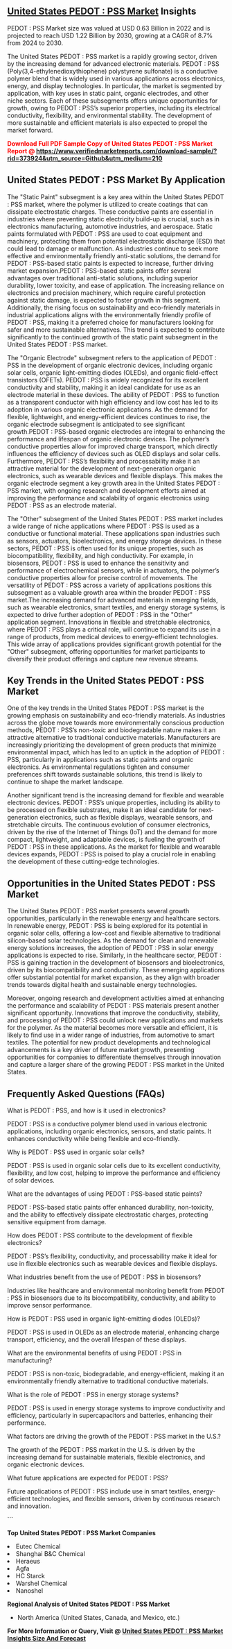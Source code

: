 <h2><a href="https://www.verifiedmarketreports.com/download-sample/?rid=373924&amp;utm_source=Github&amp;utm_medium=210" target="_blank">United States PEDOT : PSS Market</a> Insights</h2><p>PEDOT : PSS Market size was valued at USD 0.63 Billion in 2022 and is projected to reach USD 1.22 Billion by 2030, growing at a CAGR of 8.7% from 2024 to 2030.</p><p><p>The United States PEDOT : PSS market is a rapidly growing sector, driven by the increasing demand for advanced electronic materials. PEDOT : PSS (Poly(3,4-ethylenedioxythiophene) polystyrene sulfonate) is a conductive polymer blend that is widely used in various applications across electronics, energy, and display technologies. In particular, the market is segmented by application, with key uses in static paint, organic electrodes, and other niche sectors. Each of these subsegments offers unique opportunities for growth, owing to PEDOT : PSS’s superior properties, including its electrical conductivity, flexibility, and environmental stability. The development of more sustainable and efficient materials is also expected to propel the market forward. <strong><p><span class=""><span style="color: #ff0000;"><strong>Download Full PDF Sample Copy of United States PEDOT : PSS Market Report</strong> @ </span><a href="https://www.verifiedmarketreports.com/download-sample/?rid=373924&amp;utm_source=Github&amp;utm_medium=210" target="_blank">https://www.verifiedmarketreports.com/download-sample/?rid=373924&amp;utm_source=Github&amp;utm_medium=210</a></span></p></strong></p><h2>United States PEDOT : PSS Market By Application</h2><p>The "Static Paint" subsegment is a key area within the United States PEDOT : PSS market, where the polymer is utilized to create coatings that can dissipate electrostatic charges. These conductive paints are essential in industries where preventing static electricity build-up is crucial, such as in electronics manufacturing, automotive industries, and aerospace. Static paints formulated with PEDOT : PSS are used to coat equipment and machinery, protecting them from potential electrostatic discharge (ESD) that could lead to damage or malfunction. As industries continue to seek more effective and environmentally friendly anti-static solutions, the demand for PEDOT : PSS-based static paints is expected to increase, further driving market expansion.PEDOT : PSS-based static paints offer several advantages over traditional anti-static solutions, including superior durability, lower toxicity, and ease of application. The increasing reliance on electronics and precision machinery, which require careful protection against static damage, is expected to foster growth in this segment. Additionally, the rising focus on sustainability and eco-friendly materials in industrial applications aligns with the environmentally friendly profile of PEDOT : PSS, making it a preferred choice for manufacturers looking for safer and more sustainable alternatives. This trend is expected to contribute significantly to the continued growth of the static paint subsegment in the United States PEDOT : PSS market.</p><p>The "Organic Electrode" subsegment refers to the application of PEDOT : PSS in the development of organic electronic devices, including organic solar cells, organic light-emitting diodes (OLEDs), and organic field-effect transistors (OFETs). PEDOT : PSS is widely recognized for its excellent conductivity and stability, making it an ideal candidate for use as an electrode material in these devices. The ability of PEDOT : PSS to function as a transparent conductor with high efficiency and low cost has led to its adoption in various organic electronic applications. As the demand for flexible, lightweight, and energy-efficient devices continues to rise, the organic electrode subsegment is anticipated to see significant growth.PEDOT : PSS-based organic electrodes are integral to enhancing the performance and lifespan of organic electronic devices. The polymer’s conductive properties allow for improved charge transport, which directly influences the efficiency of devices such as OLED displays and solar cells. Furthermore, PEDOT : PSS’s flexibility and processability make it an attractive material for the development of next-generation organic electronics, such as wearable devices and flexible displays. This makes the organic electrode segment a key growth area in the United States PEDOT : PSS market, with ongoing research and development efforts aimed at improving the performance and scalability of organic electronics using PEDOT : PSS as an electrode material.</p><p>The "Other" subsegment of the United States PEDOT : PSS market includes a wide range of niche applications where PEDOT : PSS is used as a conductive or functional material. These applications span industries such as sensors, actuators, bioelectronics, and energy storage devices. In these sectors, PEDOT : PSS is often used for its unique properties, such as biocompatibility, flexibility, and high conductivity. For example, in biosensors, PEDOT : PSS is used to enhance the sensitivity and performance of electrochemical sensors, while in actuators, the polymer’s conductive properties allow for precise control of movements. The versatility of PEDOT : PSS across a variety of applications positions this subsegment as a valuable growth area within the broader PEDOT : PSS market.The increasing demand for advanced materials in emerging fields, such as wearable electronics, smart textiles, and energy storage systems, is expected to drive further adoption of PEDOT : PSS in the "Other" application segment. Innovations in flexible and stretchable electronics, where PEDOT : PSS plays a critical role, will continue to expand its use in a range of products, from medical devices to energy-efficient technologies. This wide array of applications provides significant growth potential for the "Other" subsegment, offering opportunities for market participants to diversify their product offerings and capture new revenue streams.</p><h2>Key Trends in the United States PEDOT : PSS Market</h2><p>One of the key trends in the United States PEDOT : PSS market is the growing emphasis on sustainability and eco-friendly materials. As industries across the globe move towards more environmentally conscious production methods, PEDOT : PSS’s non-toxic and biodegradable nature makes it an attractive alternative to traditional conductive materials. Manufacturers are increasingly prioritizing the development of green products that minimize environmental impact, which has led to an uptick in the adoption of PEDOT : PSS, particularly in applications such as static paints and organic electronics. As environmental regulations tighten and consumer preferences shift towards sustainable solutions, this trend is likely to continue to shape the market landscape.</p><p>Another significant trend is the increasing demand for flexible and wearable electronic devices. PEDOT : PSS’s unique properties, including its ability to be processed on flexible substrates, make it an ideal candidate for next-generation electronics, such as flexible displays, wearable sensors, and stretchable circuits. The continuous evolution of consumer electronics, driven by the rise of the Internet of Things (IoT) and the demand for more compact, lightweight, and adaptable devices, is fueling the growth of PEDOT : PSS in these applications. As the market for flexible and wearable devices expands, PEDOT : PSS is poised to play a crucial role in enabling the development of these cutting-edge technologies.</p><h2>Opportunities in the United States PEDOT : PSS Market</h2><p>The United States PEDOT : PSS market presents several growth opportunities, particularly in the renewable energy and healthcare sectors. In renewable energy, PEDOT : PSS is being explored for its potential in organic solar cells, offering a low-cost and flexible alternative to traditional silicon-based solar technologies. As the demand for clean and renewable energy solutions increases, the adoption of PEDOT : PSS in solar energy applications is expected to rise. Similarly, in the healthcare sector, PEDOT : PSS is gaining traction in the development of biosensors and bioelectronics, driven by its biocompatibility and conductivity. These emerging applications offer substantial potential for market expansion, as they align with broader trends towards digital health and sustainable energy technologies.</p><p>Moreover, ongoing research and development activities aimed at enhancing the performance and scalability of PEDOT : PSS materials present another significant opportunity. Innovations that improve the conductivity, stability, and processing of PEDOT : PSS could unlock new applications and markets for the polymer. As the material becomes more versatile and efficient, it is likely to find use in a wider range of industries, from automotive to smart textiles. The potential for new product developments and technological advancements is a key driver of future market growth, presenting opportunities for companies to differentiate themselves through innovation and capture a larger share of the growing PEDOT : PSS market in the United States.</p><h2>Frequently Asked Questions (FAQs)</h2><p>What is PEDOT : PSS, and how is it used in electronics?</p><p>PEDOT : PSS is a conductive polymer blend used in various electronic applications, including organic electronics, sensors, and static paints. It enhances conductivity while being flexible and eco-friendly.</p><p>Why is PEDOT : PSS used in organic solar cells?</p><p>PEDOT : PSS is used in organic solar cells due to its excellent conductivity, flexibility, and low cost, helping to improve the performance and efficiency of solar devices.</p><p>What are the advantages of using PEDOT : PSS-based static paints?</p><p>PEDOT : PSS-based static paints offer enhanced durability, non-toxicity, and the ability to effectively dissipate electrostatic charges, protecting sensitive equipment from damage.</p><p>How does PEDOT : PSS contribute to the development of flexible electronics?</p><p>PEDOT : PSS’s flexibility, conductivity, and processability make it ideal for use in flexible electronics such as wearable devices and flexible displays.</p><p>What industries benefit from the use of PEDOT : PSS in biosensors?</p><p>Industries like healthcare and environmental monitoring benefit from PEDOT : PSS in biosensors due to its biocompatibility, conductivity, and ability to improve sensor performance.</p><p>How is PEDOT : PSS used in organic light-emitting diodes (OLEDs)?</p><p>PEDOT : PSS is used in OLEDs as an electrode material, enhancing charge transport, efficiency, and the overall lifespan of these displays.</p><p>What are the environmental benefits of using PEDOT : PSS in manufacturing?</p><p>PEDOT : PSS is non-toxic, biodegradable, and energy-efficient, making it an environmentally friendly alternative to traditional conductive materials.</p><p>What is the role of PEDOT : PSS in energy storage systems?</p><p>PEDOT : PSS is used in energy storage systems to improve conductivity and efficiency, particularly in supercapacitors and batteries, enhancing their performance.</p><p>What factors are driving the growth of the PEDOT : PSS market in the U.S.?</p><p>The growth of the PEDOT : PSS market in the U.S. is driven by the increasing demand for sustainable materials, flexible electronics, and organic electronic devices.</p><p>What future applications are expected for PEDOT : PSS?</p><p>Future applications of PEDOT : PSS include use in smart textiles, energy-efficient technologies, and flexible sensors, driven by continuous research and innovation.</p>```</p><p><strong>Top United States PEDOT : PSS Market Companies</strong></p><div data-test-id=""><p><li>Eutec Chemical</li><li> Shanghai B&C Chemical</li><li> Heraeus</li><li> Agfa</li><li> HC Starck</li><li> Warshel Chemical</li><li> Nanoshel</li></p><div><strong>Regional Analysis of&nbsp;United States PEDOT : PSS Market</strong></div><ul><li dir="ltr"><p dir="ltr">North America&nbsp;(United States, Canada, and Mexico, etc.)</p></li></ul><p><strong>For More Information or Query, Visit @&nbsp;</strong><strong><a href="https://www.verifiedmarketreports.com/product/pedot-pss-market/?utm_source=Github&amp;utm_medium=210" target="_blank">United States PEDOT : PSS Market Insights Size And Forecast</a></strong></p></div>
